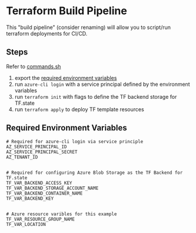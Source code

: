 # Terraform Build Pipeline

This "build pipeline" (consider renaming) will allow you to script/run terraform deployments for CI/CD.

## Steps

Refer to [commands.sh](commands.sh)

1. export the [required environment variables](#required-environment-variables)
2. run ```azure-cli login``` with a service principal defined by the environment variables 
3. run ```terraform init``` with flags to define the TF backend storage for TF.state
4. run ```terraform apply``` to deploy TF template resources

## Required Environment Variables

```:bash
# Required for azure-cli login via service principle
AZ_SERVICE_PRINCIPAL_ID
AZ_SERVICE_PRINCIPAL_SECRET
AZ_TENANT_ID


# Required for configuring Azure Blob Storage as the TF Backend for TF.state
TF_VAR_BACKEND_ACCESS_KEY
TF_VAR_BACKEND_STORAGE_ACCOUNT_NAME
TF_VAR_BACKEND_CONTAINER_NAME
TF_VAR_BACKEND_KEY


# Azure resource varibles for this example
TF_VAR_RESOURCE_GROUP_NAME
TF_VAR_LOCATION
```